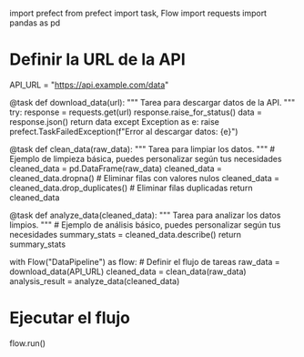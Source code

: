 import prefect
from prefect import task, Flow
import requests
import pandas as pd

# Definir la URL de la API
API_URL = "https://api.example.com/data"

@task
def download_data(url):
    """
    Tarea para descargar datos de la API.
    """
    try:
        response = requests.get(url)
        response.raise_for_status()
        data = response.json()
        return data
    except Exception as e:
        raise prefect.TaskFailedException(f"Error al descargar datos: {e}")

@task
def clean_data(raw_data):
    """
    Tarea para limpiar los datos.
    """
    # Ejemplo de limpieza básica, puedes personalizar según tus necesidades
    cleaned_data = pd.DataFrame(raw_data)
    cleaned_data = cleaned_data.dropna()  # Eliminar filas con valores nulos
    cleaned_data = cleaned_data.drop_duplicates()  # Eliminar filas duplicadas
    return cleaned_data

@task
def analyze_data(cleaned_data):
    """
    Tarea para analizar los datos limpios.
    """
    # Ejemplo de análisis básico, puedes personalizar según tus necesidades
    summary_stats = cleaned_data.describe()
    return summary_stats

with Flow("DataPipeline") as flow:
    # Definir el flujo de tareas
    raw_data = download_data(API_URL)
    cleaned_data = clean_data(raw_data)
    analysis_result = analyze_data(cleaned_data)

# Ejecutar el flujo
flow.run()
